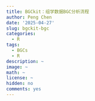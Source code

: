 ```yaml
---
title: BGCkit：组学数据BGC分析流程
author: Peng Chen
date: '2025-04-27'
slug: bgckit-bgc
categories:
  - R
tags:
  - BGCs
  - R
description: ~
image: ~
math: ~
license: ~
hidden: no
comments: yes
---
```

